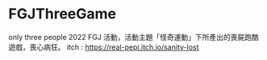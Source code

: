 # FGJThreeGame
only three people
2022 FGJ 活動，活動主題「怪奇運動」下所產出的喪屍跑酷遊戲，喪心病狂。
itch : https://real-pepi.itch.io/sanity-lost
